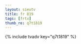 ```yaml
--- 
layout: sieutv
title: fr 819
tags: [frtv]
thumb_re: q7t1819
---
```

{% include tvadv key="q7t1819" %} 
